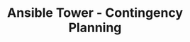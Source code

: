 ---
permalink: /product-documents/ansible-tower/nist-800-53/cp/
layout: control_response
title: Ansible Tower - Contingency Planning
category: Product Documents
lead: |
  Control responses for NIST 800-53 rev4.
subnav:
  data: components.ansible-tower.policies.CP-Contingency_Planning.component
  href: ['#%', control_key]
  text: control_key
product_info:
  name: Ansible Tower
  opencontrol_component: ansible-tower
  control_family: CP-Contingency_Planning
---